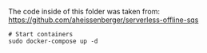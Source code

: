 The code inside of this folder was taken from:
https://github.com/aheissenberger/serverless-offline-sqs


```shell
# Start containers
sudo docker-compose up -d
